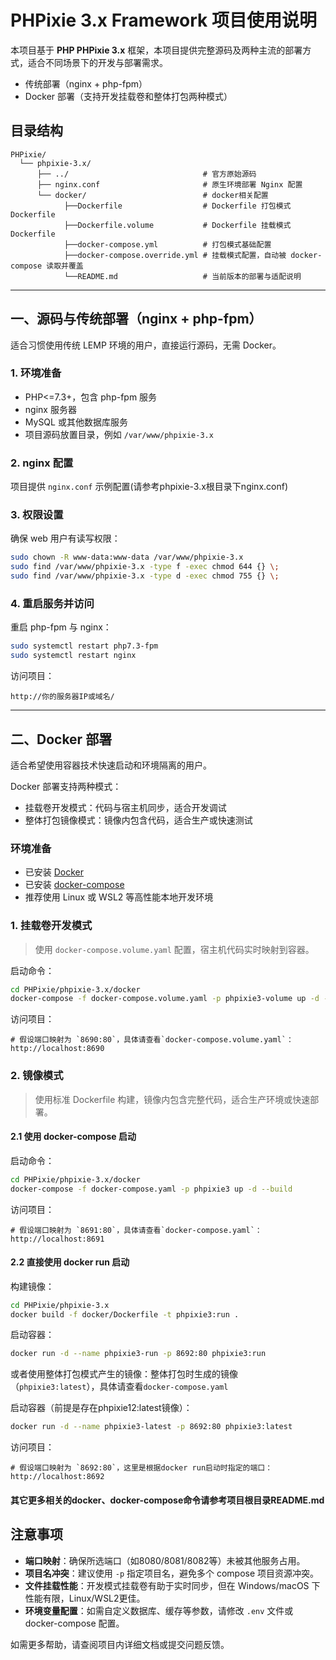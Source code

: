 # PHPixie 3.x Framework 项目使用说明

本项目基于 **PHP PHPixie 3.x** 框架，本项目提供完整源码及两种主流的部署方式，适合不同场景下的开发与部署需求。

- 传统部署（nginx + php-fpm）
- Docker 部署（支持开发挂载卷和整体打包两种模式）

## 目录结构

```text
PHPixie/
  └── phpixie-3.x/
      ├── ../                              # 官方原始源码
      ├── nginx.conf                       # 原生环境部署 Nginx 配置
      └── docker/                          # docker相关配置
            ├──Dockerfile                  # Dockerfile 打包模式Dockerfile
            ├──Dockerfile.volume           # Dockerfile 挂载模式Dockerfile
            ├──docker-compose.yml          # 打包模式基础配置
            ├──docker-compose.override.yml # 挂载模式配置，自动被 docker-compose 读取并覆盖
            └──README.md                   # 当前版本的部署与适配说明
```

---

## 一、源码与传统部署（nginx + php-fpm）

适合习惯使用传统 LEMP 环境的用户，直接运行源码，无需 Docker。

### 1. 环境准备

- PHP<=7.3+，包含 php-fpm 服务
- nginx 服务器
- MySQL 或其他数据库服务
- 项目源码放置目录，例如 `/var/www/phpixie-3.x`

### 2. nginx 配置

项目提供 `nginx.conf` 示例配置(请参考phpixie-3.x根目录下nginx.conf)

### 3. 权限设置

确保 web 用户有读写权限：

```bash
sudo chown -R www-data:www-data /var/www/phpixie-3.x
sudo find /var/www/phpixie-3.x -type f -exec chmod 644 {} \;
sudo find /var/www/phpixie-3.x -type d -exec chmod 755 {} \;
```

### 4. 重启服务并访问

重启 php-fpm 与 nginx：

```bash
sudo systemctl restart php7.3-fpm
sudo systemctl restart nginx
```

访问项目：

```
http://你的服务器IP或域名/
```

---

## 二、Docker 部署

适合希望使用容器技术快速启动和环境隔离的用户。

Docker 部署支持两种模式：

- 挂载卷开发模式：代码与宿主机同步，适合开发调试
- 整体打包镜像模式：镜像内包含代码，适合生产或快速测试

### 环境准备

- 已安装 [Docker](https://docs.docker.com/get-docker/)
- 已安装 [docker-compose](https://docs.docker.com/compose/install/)
- 推荐使用 Linux 或 WSL2 等高性能本地开发环境

### 1. 挂载卷开发模式

> 使用 `docker-compose.volume.yaml` 配置，宿主机代码实时映射到容器。

启动命令：

```bash
cd PHPixie/phpixie-3.x/docker
docker-compose -f docker-compose.volume.yaml -p phpixie3-volume up -d --build
```

访问项目：

```
# 假设端口映射为 `8690:80`，具体请查看`docker-compose.volume.yaml`：
http://localhost:8690
```

### 2. 镜像模式

> 使用标准 Dockerfile 构建，镜像内包含完整代码，适合生产环境或快速部署。

#### 2.1 使用 docker-compose 启动

启动命令：

```bash
cd PHPixie/phpixie-3.x/docker
docker-compose -f docker-compose.yaml -p phpixie3 up -d --build
```

访问项目：

```
# 假设端口映射为 `8691:80`，具体请查看`docker-compose.yaml`：
http://localhost:8691
```

#### 2.2 直接使用 docker run 启动

构建镜像：

```bash
cd PHPixie/phpixie-3.x
docker build -f docker/Dockerfile -t phpixie3:run .
```

启动容器：

```bash
docker run -d --name phpixie3-run -p 8692:80 phpixie3:run
```

或者使用整体打包模式产生的镜像：整体打包时生成的镜像（`phpixie3:latest`），具体请查看`docker-compose.yaml`

启动容器（前提是存在phpixie12:latest镜像）：

```bash
docker run -d --name phpixie3-latest -p 8692:80 phpixie3:latest
```

访问项目：

```
# 假设端口映射为 `8692:80`，这里是根据docker run启动时指定的端口：
http://localhost:8692
```

#### 其它更多相关的docker、docker-compose命令请参考项目根目录README.md

## 注意事项

- **端口映射**：确保所选端口（如8080/8081/8082等）未被其他服务占用。
- **项目名冲突**：建议使用 `-p` 指定项目名，避免多个 compose 项目资源冲突。
- **文件挂载性能**：开发模式挂载卷有助于实时同步，但在 Windows/macOS 下性能有限，Linux/WSL2更佳。
- **环境变量配置**：如需自定义数据库、缓存等参数，请修改 `.env` 文件或 docker-compose 配置。

如需更多帮助，请查阅项目内详细文档或提交问题反馈。
